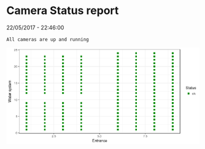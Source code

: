 Camera Status report
================
22/05/2017 - 22:46:00

    All cameras are up and running

![](camreport_files/figure-markdown_github/unnamed-chunk-2-1.png)
